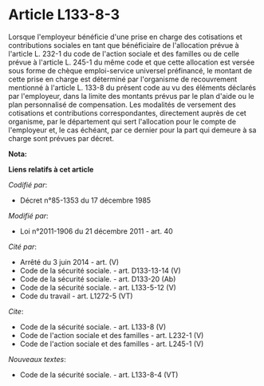 # Article L133-8-3

Lorsque l'employeur bénéficie d'une prise en charge des cotisations et contributions sociales en tant que bénéficiaire de
l'allocation prévue à l'article L. 232-1 du code de l'action sociale et des familles ou de celle prévue à l'article L. 245-1
du même code et que cette allocation est versée sous forme de chèque emploi-service universel préfinancé, le montant de cette
prise en charge est déterminé par l'organisme de recouvrement mentionné à l'article L. 133-8 du présent code au vu des
éléments déclarés par l'employeur, dans la limite des montants prévus par le plan d'aide ou le plan personnalisé de
compensation. Les modalités de versement des cotisations et contributions correspondantes, directement auprès de cet
organisme, par le département qui sert l'allocation pour le compte de l'employeur et, le cas échéant, par ce dernier pour la
part qui demeure à sa charge sont prévues par décret.

**Nota:**



**Liens relatifs à cet article**

_Codifié par_:

  - Décret n°85-1353 du 17 décembre 1985

_Modifié par_:

  - Loi n°2011-1906 du 21 décembre 2011 - art. 40

_Cité par_:

  - Arrêté du 3 juin 2014 - art. (V)
  - Code de la sécurité sociale. - art. D133-13-14 (V)
  - Code de la sécurité sociale. - art. D133-20 (Ab)
  - Code de la sécurité sociale. - art. L133-5-12 (V)
  - Code du travail - art. L1272-5 (VT)

_Cite_:

  - Code de la sécurité sociale. - art. L133-8 (V)
  - Code de l'action sociale et des familles - art. L232-1 (V)
  - Code de l'action sociale et des familles - art. L245-1 (V)

_Nouveaux textes_:

  - Code de la sécurité sociale. - art. L133-8-4 (VT)

